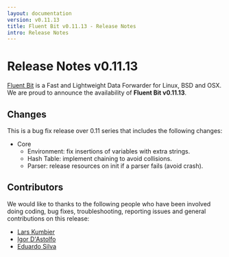 ```yaml
---
layout: documentation
version: v0.11.13
title: Fluent Bit v0.11.13 - Release Notes
intro: Release Notes
---
```


# Release Notes v0.11.13

[Fluent Bit](http://fluentbit.io) is a Fast and Lightweight Data Forwarder for Linux, BSD and OSX. We are proud to announce the availability of __Fluent Bit v0.11.13__.

## Changes

This is a bug fix release over 0.11 series that includes the following changes:

- Core
  - Environment: fix insertions of variables with extra strings.
  - Hash Table: implement chaining to avoid collisions.
  - Parser: release resources on init if a parser fails (avoid crash).

## Contributors

We would like to thanks to the following people who have been involved doing coding, bug fixes, troubleshooting, reporting issues and general contributions on this release:

- [Lars Kumbier](https://github.com/LarsKumbier)
- [Igor D'Astolfo](https://github.com/dusty73)
- [Eduardo Silva](https://github.com/edsiper)
